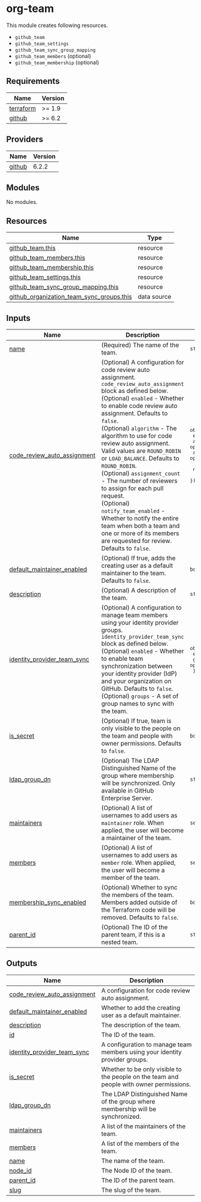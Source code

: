 # org-team

This module creates following resources.

- `github_team`
- `github_team_settings`
- `github_team_sync_group_mapping`
- `github_team_members` (optional)
- `github_team_membership` (optional)

<!-- BEGINNING OF PRE-COMMIT-TERRAFORM DOCS HOOK -->
## Requirements

| Name | Version |
|------|---------|
| <a name="requirement_terraform"></a> [terraform](#requirement\_terraform) | >= 1.9 |
| <a name="requirement_github"></a> [github](#requirement\_github) | >= 6.2 |

## Providers

| Name | Version |
|------|---------|
| <a name="provider_github"></a> [github](#provider\_github) | 6.2.2 |

## Modules

No modules.

## Resources

| Name | Type |
|------|------|
| [github_team.this](https://registry.terraform.io/providers/integrations/github/latest/docs/resources/team) | resource |
| [github_team_members.this](https://registry.terraform.io/providers/integrations/github/latest/docs/resources/team_members) | resource |
| [github_team_membership.this](https://registry.terraform.io/providers/integrations/github/latest/docs/resources/team_membership) | resource |
| [github_team_settings.this](https://registry.terraform.io/providers/integrations/github/latest/docs/resources/team_settings) | resource |
| [github_team_sync_group_mapping.this](https://registry.terraform.io/providers/integrations/github/latest/docs/resources/team_sync_group_mapping) | resource |
| [github_organization_team_sync_groups.this](https://registry.terraform.io/providers/integrations/github/latest/docs/data-sources/organization_team_sync_groups) | data source |

## Inputs

| Name | Description | Type | Default | Required |
|------|-------------|------|---------|:--------:|
| <a name="input_name"></a> [name](#input\_name) | (Required) The name of the team. | `string` | n/a | yes |
| <a name="input_code_review_auto_assignment"></a> [code\_review\_auto\_assignment](#input\_code\_review\_auto\_assignment) | (Optional) A configuration for code review auto assignment. `code_review_auto_assignment` block as defined below.<br>    (Optional) `enabled` - Whether to enable code review auto assignment. Defaults to `false`.<br>    (Optional) `algorithm` - The algorithm to use for code review auto assignment. Valid values are `ROUND_ROBIN` or `LOAD_BALANCE`. Defaults to `ROUND_ROBIN`.<br>    (Optional) `assignment_count` - The number of reviewers to assign for each pull request.<br>    (Optional) `notify_team_enabled` - Whether to notify the entire team when both a team and one or more of its members are requested for review. Defaults to `false`. | <pre>object({<br>    enabled          = optional(bool, false)<br>    algorithm        = optional(string, "ROUND_ROBIN")<br>    assignment_count = optional(number)<br><br>    notify_team_enabled = optional(bool, false)<br>  })</pre> | `{}` | no |
| <a name="input_default_maintainer_enabled"></a> [default\_maintainer\_enabled](#input\_default\_maintainer\_enabled) | (Optional) If true, adds the creating user as a default maintainer to the team. Defaults to `false`. | `bool` | `false` | no |
| <a name="input_description"></a> [description](#input\_description) | (Optional) A description of the team. | `string` | `"Managed by Terraform."` | no |
| <a name="input_identity_provider_team_sync"></a> [identity\_provider\_team\_sync](#input\_identity\_provider\_team\_sync) | (Optional) A configuration to manage team members using your identity provider groups. `identity_provider_team_sync` block as defined below.<br>    (Optional) `enabled` - Whether to enable team synchronization between your identity provider (IdP) and your organization on GitHub. Defaults to `false`.<br>    (Optional) `groups` - A set of group names to sync with the team. | <pre>object({<br>    enabled = optional(bool, false)<br>    groups  = optional(set(string), [])<br>  })</pre> | `{}` | no |
| <a name="input_is_secret"></a> [is\_secret](#input\_is\_secret) | (Optional) If true, team is only visible to the people on the team and people with owner permissions. Defaults to `false`. | `bool` | `false` | no |
| <a name="input_ldap_group_dn"></a> [ldap\_group\_dn](#input\_ldap\_group\_dn) | (Optional) The LDAP Distinguished Name of the group where membership will be synchronized. Only available in GitHub Enterprise Server. | `string` | `null` | no |
| <a name="input_maintainers"></a> [maintainers](#input\_maintainers) | (Optional) A list of usernames to add users as `maintainer` role. When applied, the user will become a maintainer of the team. | `set(string)` | `[]` | no |
| <a name="input_members"></a> [members](#input\_members) | (Optional) A list of usernames to add users as `member` role. When applied, the user will become a member of the team. | `set(string)` | `[]` | no |
| <a name="input_membership_sync_enabled"></a> [membership\_sync\_enabled](#input\_membership\_sync\_enabled) | (Optional) Whether to sync the members of the team. Members added outside of the Terraform code will be removed. Defaults to `false`. | `bool` | `false` | no |
| <a name="input_parent_id"></a> [parent\_id](#input\_parent\_id) | (Optional) The ID of the parent team, if this is a nested team. | `string` | `null` | no |

## Outputs

| Name | Description |
|------|-------------|
| <a name="output_code_review_auto_assignment"></a> [code\_review\_auto\_assignment](#output\_code\_review\_auto\_assignment) | A configuration for code review auto assignment. |
| <a name="output_default_maintainer_enabled"></a> [default\_maintainer\_enabled](#output\_default\_maintainer\_enabled) | Whether to add the creating user as a default maintainer. |
| <a name="output_description"></a> [description](#output\_description) | The description of the team. |
| <a name="output_id"></a> [id](#output\_id) | The ID of the team. |
| <a name="output_identity_provider_team_sync"></a> [identity\_provider\_team\_sync](#output\_identity\_provider\_team\_sync) | A configuration to manage team members using your identity provider groups. |
| <a name="output_is_secret"></a> [is\_secret](#output\_is\_secret) | Whether to be only visible to the people on the team and people with owner permissions. |
| <a name="output_ldap_group_dn"></a> [ldap\_group\_dn](#output\_ldap\_group\_dn) | The LDAP Distinguished Name of the group where membership will be synchronized. |
| <a name="output_maintainers"></a> [maintainers](#output\_maintainers) | A list of the maintainers of the team. |
| <a name="output_members"></a> [members](#output\_members) | A list of the members of the team. |
| <a name="output_name"></a> [name](#output\_name) | The name of the team. |
| <a name="output_node_id"></a> [node\_id](#output\_node\_id) | The Node ID of the team. |
| <a name="output_parent_id"></a> [parent\_id](#output\_parent\_id) | The ID of the parent team. |
| <a name="output_slug"></a> [slug](#output\_slug) | The slug of the team. |
<!-- END OF PRE-COMMIT-TERRAFORM DOCS HOOK -->
